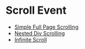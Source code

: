 # Scroll Event

-   [Simple Full Page Scrolling](./simple.html)
-   [Nested Div Scrolling](./nested.html)
-   [Infinite Scroll](./infinite.html)
